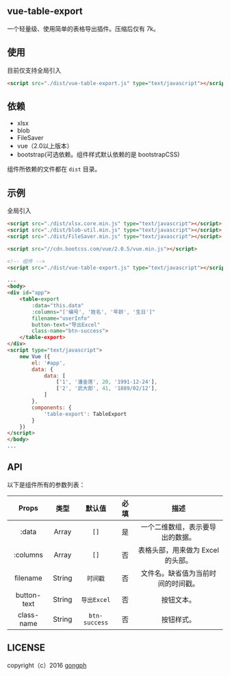 ## vue-table-export
一个轻量级、使用简单的表格导出插件。压缩后仅有 7k。

## 使用
目前仅支持全局引入
```html
<script src="./dist/vue-table-export.js" type="text/javascript"></script>
```

## 依赖
- xlsx
- blob
- FileSaver
- vue（2.0以上版本）
- bootstrap(可选依赖。组件样式默认依赖的是 bootstrapCSS)

组件所依赖的文件都在 `dist` 目录。

## 示例
全局引入
```html
<script src="./dist/xlsx.core.min.js" type="text/javascript"></script>
<script src="./dist/blob-util.min.js" type="text/javascript"></script>
<script src="./dist/FileSaver.min.js" type="text/javascript"></script>

<script src="//cdn.bootcss.com/vue/2.0.5/vue.min.js"></script>

<!-- 组件 -->
<script src="./dist/vue-table-export.js" type="text/javascript"></script>
```

```html
...
<body>
<div id="app">
    <table-export 
        :data="this.data" 
        :columns="['编号', '姓名', '年龄', '生日']"
        filename="userInfo" 
        button-text="导出Excel" 
        class-name="btn-success">
    </table-export>
</div>
<script type="text/javascript">
    new Vue ({
        el: '#app',
        data: {
            data: [
                ['1', '潘金莲', 20, '1991-12-24'],
                ['2', '武大郎', 41, '1889/02/12'],
            ]
        },
        components: {
            'table-export': TableExport
        }
    }) 
</script>
</body>
...
```

## API
以下是组件所有的参数列表：

| Props | 类型 | 默认值 | 必填 | 描述 |
|:-----:|:----:|:------:|:----:|:---:|
| :data | Array | `[]` | 是 | 一个二维数组，表示要导出的数据。 |
| :columns | Array | `[]` | 否 | 表格头部，用来做为 Excel 的头部。|
| filename | String | `时间戳` | 否 | 文件名。缺省值为当前时间的时间戳。|
| button-text | String | `导出Excel` | 否 | 按钮文本。|
| class-name | String | `btn-success` | 否 | 按钮样式。|

## LICENSE
copyright（c）2016 [gongph](https://github.com/gongph)
